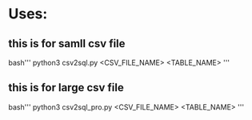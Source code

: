 # Uses: 
## this is for samll csv file
bash'''
python3 csv2sql.py <CSV_FILE_NAME> <TABLE_NAME>
'''
## this is for large csv file
bash'''
python3 csv2sql_pro.py <CSV_FILE_NAME> <TABLE_NAME>
'''
